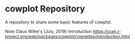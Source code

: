 # cowplot Repository

A repository to share some basic features of cowplot.

Note Claus Wilke's (July, 2019) introduction https://cran.r-project.org/web/packages/cowplot/vignettes/introduction.html
